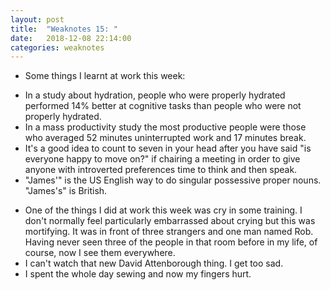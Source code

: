 ```yaml
---
layout: post
title:  "Weaknotes 15: "
date:   2018-12-08 22:14:00
categories: weaknotes
---
```


* Some things I learnt at work this week:
- In a study about hydration, people who were properly hydrated performed 14% better at cognitive tasks than people who were not properly hydrated.
- In a mass productivity study the most productive people were those who averaged 52 minutes uninterrupted work and 17 minutes break.
- It's a good idea to count to seven in your head after you have said "is everyone happy to move on?" if chairing a meeting in order to give anyone with introverted preferences time to think and then speak.
- "James'" is the US English way to do singular possessive proper nouns. "James's" is British.
* One of the things I did at work this week was cry in some training. I don't normally feel particularly embarrassed about crying but this was mortifying. It was in front of three strangers and one man named Rob. Having never seen three of the people in that room before in my life, of course, now I see them everywhere.
* I can't watch that new David Attenborough thing. I get too sad.
* I spent the whole day sewing and now my fingers hurt.
